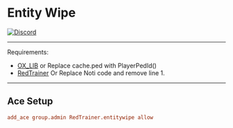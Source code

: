 # Entity Wipe 

[![Discord](https://img.shields.io/badge/Discord-Support-5865F2?style=flat&logo=discord&logoColor=white)](https://discord.gg/tgrU8wgeHx) 

---
Requirements:
- [OX_LIB](https://github.com/overextended/ox_lib) or Replace cache.ped with PlayerPedId()
- [RedTrainer](https://github.com/Zaps6000/RedTrainer) Or Replace Noti code and remove line 1.
--- 
## Ace Setup 
```cfg
add_ace group.admin RedTrainer.entitywipe allow
```
